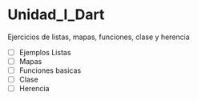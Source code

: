 # Unidad_I_Dart
Ejercicios de listas, mapas, funciones, clase y herencia
- [ ] Ejemplos Listas
- [ ] Mapas
- [ ] Funciones basicas
- [ ] Clase
- [ ] Herencia
